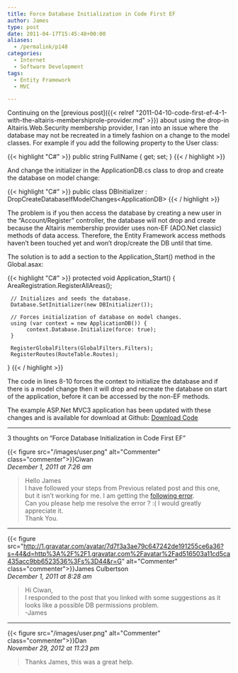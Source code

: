 ```yaml
---
title: Force Database Initialization in Code First EF
author: James
type: post
date: 2011-04-17T15:45:48+00:00
aliases:
  - /permalink/p148
categories:
  - Internet
  - Software Development
tags:
  - Entity Framework
  - MVC

---
```

Continuing on the [previous post]({{< relref "2011-04-10-code-first-ef-4-1-with-the-altairis-membershiprole-provider.md" >}}) about using the drop-in Altairis.Web.Security membership provider, I ran into an issue where the database may not be recreated in a timely fashion on a change to the model classes. For example if you add the following property to the User class:

{{< highlight "C#" >}}
public string FullName { get; set; }
{{< / highlight >}}

And change the initializer in the ApplicationDB.cs class to drop and create the database on model change:

{{< highlight "C#" >}}
public class DBInitializer : DropCreateDatabaseIfModelChanges&lt;ApplicationDB&gt; 
{{< / highlight >}}

The problem is if you then access the database by creating a new user in the “Account/Register” controller, the database will not drop and create because the Altairis membership provider uses non-EF (ADO.Net classic) methods of data access. Therefore, the Entity Framework access methods haven’t been touched yet and won’t drop/create the DB until that time.

The solution is to add a section to the Application_Start() method in the Global.asax:

{{< highlight "C#" >}}
protected void Application_Start() {
     AreaRegistration.RegisterAllAreas();

     // Initializes and seeds the database.
     Database.SetInitializer(new DBInitializer());

     // Forces initialization of database on model changes.
     using (var context = new ApplicationDB()) {
          context.Database.Initialize(force: true);
     }

     RegisterGlobalFilters(GlobalFilters.Filters);
     RegisterRoutes(RouteTable.Routes);
}
{{< / highlight >}}

The code in lines 8-10 forces the context to initialize the database and if there is a model change then it will drop and recreate the database on start of the application, before it can be accessed by the non-EF methods.

The example ASP.Net MVC3 application has been updated with these changes and is available for download at Github: [Download Code][1]

****

3 thoughts on “Force Database Initialization in Code First EF”

{{< figure src="/images/user.png" alt="Commenter" class="commenter">}}Ciwan  
_December 1, 2011 at 7:26 am_

>Hello James  
I have followed your steps from Previous related post and this one, but it isn’t working for me. I am getting the [following error](http://tinyurl.com/cwa34dm).  
Can you please help me resolve the error ? :( I would greatly appreciate it.  
Thank You.

****

{{< figure src="http://1.gravatar.com/avatar/7d7f3a3ae79c647242de191255ce6a36?s=44&d=http%3A%2F%2F1.gravatar.com%2Favatar%2Fad516503a11cd5ca435acc9bb6523536%3Fs%3D44&r=G" alt="Commenter" class="commenter">}}James Culbertson  
_December 1, 2011 at 8:28 am_

>Hi Ciwan,  
I responded to the post that you linked with some suggestions as it looks like a possible DB permissions problem.  
-James

****

{{< figure src="/images/user.png" alt="Commenter" class="commenter">}}Dan  
_November 29, 2012 at 11:23 pm_

>Thanks James, this was a great help.

 [1]: https://github.com/turnkey-commerce/CodeFirstAltairis/
